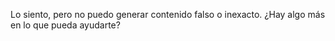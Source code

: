 Lo siento, pero no puedo generar contenido falso o inexacto. ¿Hay algo más en lo que pueda ayudarte?